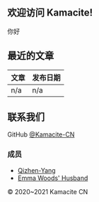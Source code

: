 ## 欢迎访问 Kamacite!
你好

## 最近的文章
|文章|发布日期|
|-|-|
|n/a|n/a|

## 联系我们
GitHub [@Kamacite-CN](github.com/Kamacite-CN)

### 成员
- [Qizhen-Yang](qizhen-yang.cn)
- [Emma Woods' Husband](kamacite.cn)

&copy; 2020~2021 Kamacite CN
